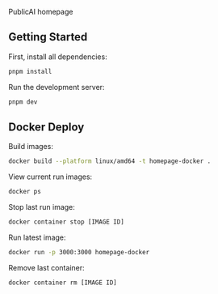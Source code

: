 PublicAI homepage

## Getting Started

First, install all dependencies:

```bash
pnpm install
```

Run the development server:

```bash
pnpm dev
```

## Docker Deploy

Build images:

```bash
docker build --platform linux/amd64 -t homepage-docker .
```

View current run images:

```bash
docker ps
```

Stop last run image:

```bash
docker container stop [IMAGE ID]
```

Run latest image:

```bash
docker run -p 3000:3000 homepage-docker
```

Remove last container:

```bash
docker container rm [IMAGE ID]
```
